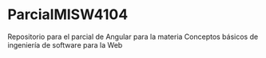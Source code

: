 # ParcialMISW4104
Repositorio para el parcial de Angular para la materia Conceptos básicos de ingeniería de software para la Web
